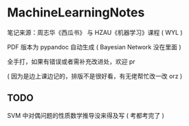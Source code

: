 # MachineLearningNotes

笔记来源：周志华《西瓜书》 与 HZAU《机器学习》课程 ( WYL )

PDF 版本为 pypandoc 自动生成 ( Bayesian Network 没在里面 )

全手打，如果有错误或者需补充改进处，欢迎 pr 

( 因为是边上课边记的，排版不是很好看，有无佬帮忙改一改 orz )

## TODO

SVM 中对偶问题的性质数学推导没来得及写 ( 考都考完了 )
